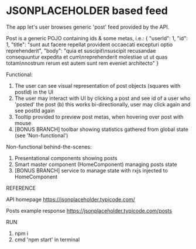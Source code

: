# JSONPLACEHOLDER based feed

The app let's user browses generic 'post' feed provided by the API.

Post is a generic POJO containing ids & some metas, i.e.:
  {
    "userId": 1,
    "id": 1,
    "title": "sunt aut facere repellat provident occaecati excepturi optio reprehenderit",
    "body": "quia et suscipit\nsuscipit recusandae consequuntur expedita et cum\nreprehenderit molestiae ut ut quas totam\nnostrum rerum est autem sunt rem eveniet architecto"
  }
  
Functional:

1. The user can see visual representation of post objects (squares with postId) in the UI
2. The user may interact with UI by clicking a post and see id of a user who 'posted' the post
  (b) this works bi-directionally, user may click again and see postId again
3. Tooltip provided to preview post metas, when hovering over post with mouse
4. [BONUS BRANCH] toolbar showing statistics gathered from global state (see 'Non-functional')

Non-functional behind-the-scenes:

1. Presentational components showing posts
2. Smart master component (HomeComponent) managing posts state
3. [BONUS BRANCH] service to manage state with rxjs injected to HomeComponent

REFERENCE

API homepage https://jsonplaceholder.typicode.com/

Posts example response https://jsonplaceholder.typicode.com/posts

RUN
1. npm i
2. cmd 'npm start' in terminal


